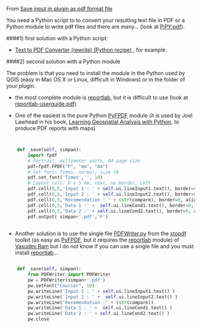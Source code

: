 From [Save input in plugin as pdf format file](http://gis.stackexchange.com/questions/81621/save-input-in-plugin-as-pdf-format-file/)


You need a Python script to to convert your resulting text file in PDF or a Python module to write pdf files and there are many... (look at [PiPY:pdf][1]).

####1) first solution with a Python script:

 - [Text to PDF Converter (rewrite) (Python recipe) ][10], for example.

####2) second solution with a Python module

The problem is that you need to install the module in the Python used by QGIS (easy in Mac OS X or Linux, difficult in Windows) or in the folder of your plugin.

 - the most complete module is [reportlab][7], but it is difficult to use (look at [reportlab-userguide.pdf][8])

 - One of the easiest is the pure Python [PyFPDF][2] module (it is used by Joel Lawhead in his book, [Learning Geospatial Analysis with Python][3], to produce PDF reports with maps)

```python


    def _save(self, simpan):  
        import fpdf
        # Portrait, millimeter units, A4 page size     
        pdf=fpdf.FPDF("P", "mm", "A4")
        # Set font: Times, normal, size 10
        pdf.set_font('Times','', 10)
        # Layout cell: 0 x 5 mm, text, no border, Left
        pdf.cell(0,5,'Input 1 : ' + self.ui.lineInput1.text(), border=0, align="L" )
        pdf.cell(0,5,'Input 2 : ' + self.ui.lineInput2.text(), border=0, align="L")
        pdf.cell(0,5,'Recomendation : ' + (str(compare), border=0, align="L")
        pdf.cell(0,5,'Data 1 :' +  self.ui.lineCond1.text(), border=0, align="L" )
        pdf.cell(0,5,'Data 2 :' + self.ui.lineCond2.text(), border=0, align="L" )
       	pdf.output( simpan+'.pdf','F')
       	
```

 - Another solution is to use the single file [PDFWriter.py][4] from the [xtopdf][5] toolkit (as easy as [PyFPDF][6], but it requires the [reportlab][7] module) of  [Vasudev Ram][9] but I do not know if you can use a single file and you must install [reportlab][7]... 

```python

    def _save(self, simpan):  
        from PDFWriter import PDFWriter
        pw = PDFWriter(simpan+'.pdf')
        pw.setFont("Courier", 10)
        pw.writeLine('Input 1 : ' + self.ui.lineInput1.text() )
        pw.writeLine('Input 2 : ' +  self.ui.lineInput2.text() )
        pw.writeLine('Recomendation :' + (str(compare))
        pw.writeLine('Data 1 : ' +  self.ui.lineCond1.text() )
        pw.writeLine('Data 2 : ' + self.ui.lineCond2.text() )
       	pw.close

```


  [1]: https://pypi.python.org/pypi?:action=search&term=Pdf&submit=search
  [2]: http://code.google.com/p/pyfpdf/
  [3]: http://www.packtpub.com/learning-geospatial-analysis-with-python/book
  [4]: https://bitbucket.org/vasudevram/xtopdf/src/854a19c557af9040d74e23c10fa2a6d108d77c68/PDFWriter.py?at=default
  [5]: https://bitbucket.org/vasudevram/xtopdf
  [6]: http://code.google.com/p/pyfpdf/
  [7]: https://bitbucket.org/rptlab/reportlab
  [8]: https://www.reportlab.com/docs/reportlab-userguide.pdf
  [9]: http://jugad2.blogspot.be/
  [10]: http://code.activestate.com/recipes/532908/
